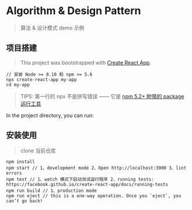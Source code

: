 # Algorithm & Design Pattern
> 算法 & 设计模式 demo 示例


## 项目搭建
> This project was bootstrapped with [Create React App](https://github.com/facebook/create-react-app).

```
// 安装 Node >= 8.10 和 npm >= 5.6
npx create-react-app my-app
cd my-app
```

> TIPS: 第一行的 npx 不是拼写错误 —— 它是 [npm 5.2+ 附带的 package 运行工具](https://medium.com/@maybekatz/introducing-npx-an-npm-package-runner-55f7d4bd282b)

In the project directory, you can run:

## 安装使用
> clone 当前仓库

```
npm install
npm start // 1、development mode 2、Open http://localhost:3000 3、lint errors
npm test // 1、watch 模式下启动测试运行程序 2、running tests: https://facebook.github.io/create-react-app/docs/running-tests
npm run build // 1、production mode
npm run eject // this is a one-way operation. Once you `eject`, you can’t go back!
```